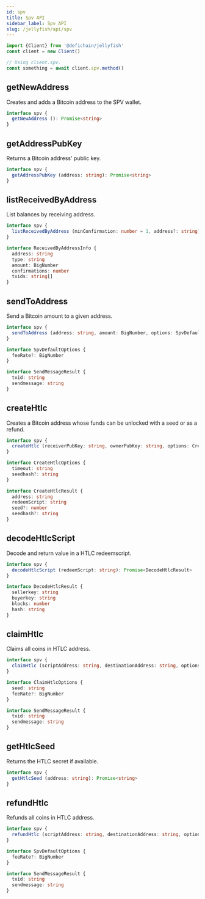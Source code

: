 ```yaml
---
id: spv
title: Spv API
sidebar_label: Spv API
slug: /jellyfish/api/spv
---
```


```js
import {Client} from '@defichain/jellyfish'
const client = new Client()

// Using client.spv.
const something = await client.spv.method()
```

## getNewAddress

Creates and adds a Bitcoin address to the SPV wallet.

```ts title="client.spv.getNewAddress()"
interface spv {
  getNewAddress (): Promise<string>
}
```

## getAddressPubKey

Returns a Bitcoin address' public key.

```ts title="client.spv.getAddressPubKey()"
interface spv {
  getAddressPubKey (address: string): Promise<string>
}
```

## listReceivedByAddress

List balances by receiving address.

```ts title="client.spv.listReceivedByAddress()"
interface spv {
  listReceivedByAddress (minConfirmation: number = 1, address?: string): Promise<ReceivedByAddressInfo[]>
}

interface ReceivedByAddressInfo {
  address: string
  type: string
  amount: BigNumber
  confirmations: number
  txids: string[]
}
```

## sendToAddress

Send a Bitcoin amount to a given address.

```ts title="client.spv.sendToAddress()"
interface spv {
  sendToAddress (address: string, amount: BigNumber, options: SpvDefaultOptions = { feeRate: new BigNumber('10000') }): Promise<SendMessageResult>
}

interface SpvDefaultOptions {
  feeRate?: BigNumber
}

interface SendMessageResult {
  txid: string
  sendmessage: string
}
```

## createHtlc

Creates a Bitcoin address whose funds can be unlocked with a seed or as a refund.

```ts title="client.spv.createHtlc()"
interface spv {
  createHtlc (receiverPubKey: string, ownerPubKey: string, options: CreateHtlcOptions): Promise<CreateHtlcResult>
}

interface CreateHtlcOptions {
  timeout: string
  seedhash?: string
}

interface CreateHtlcResult {
  address: string
  redeemScript: string
  seed?: number
  seedhash?: string
}
```

## decodeHtlcScript

Decode and return value in a HTLC redeemscript.

```ts title="client.spv.decodeHtlcScript()"
interface spv {
  decodeHtlcScript (redeemScript: string): Promise<DecodeHtlcResult>
}

interface DecodeHtlcResult {
  sellerkey: string
  buyerkey: string
  blocks: number
  hash: string
}
```

## claimHtlc

Claims all coins in HTLC address.

```ts title="client.spv.claimHtlc()"
interface spv {
  claimHtlc (scriptAddress: string, destinationAddress: string, options: ClaimHtlcOptions): Promise<SendMessageResult>
}

interface ClaimHtlcOptions {
  seed: string
  feeRate?: BigNumber
}

interface SendMessageResult {
  txid: string
  sendmessage: string
}
```

## getHtlcSeed

Returns the HTLC secret if available.

```ts title="client.spv.getHtlcSeed()"
interface spv {
  getHtlcSeed (address: string): Promise<string>
}
```

## refundHtlc

Refunds all coins in HTLC address.

```ts title="client.spv.refundHtlc()"
interface spv {
  refundHtlc (scriptAddress: string, destinationAddress: string, options: SpvDefaultOptions = { feeRate: new BigNumber('10000') }): Promise<SendMessageResult>
}

interface SpvDefaultOptions {
  feeRate?: BigNumber
}

interface SendMessageResult {
  txid: string
  sendmessage: string
}
```
